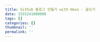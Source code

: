 ```yaml
---
title: Github 블로그 만들기 with Hexo - 글쓰기
date: 1555241000000
tags: []
categories: []
thumbnail: ''
permalink: ''
---
```


<!-- excerpt -->
<!-- toc -->
